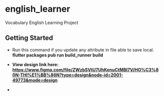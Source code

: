 # english_learner

Vocabulary English Learning Project

## Getting Started

- Run this command if you update any attribute in file able to save local.</br>
<strong>flutter packages pub run build_runner build<strong/></br>


- View design link here: https://www.figma.com/file/ZWzbSVtU7UhKenuCtMBl7V/HO%C3%80N-THI%E1%BB%86N?type=design&node-id=2001-49773&mode=design</br>
- 
